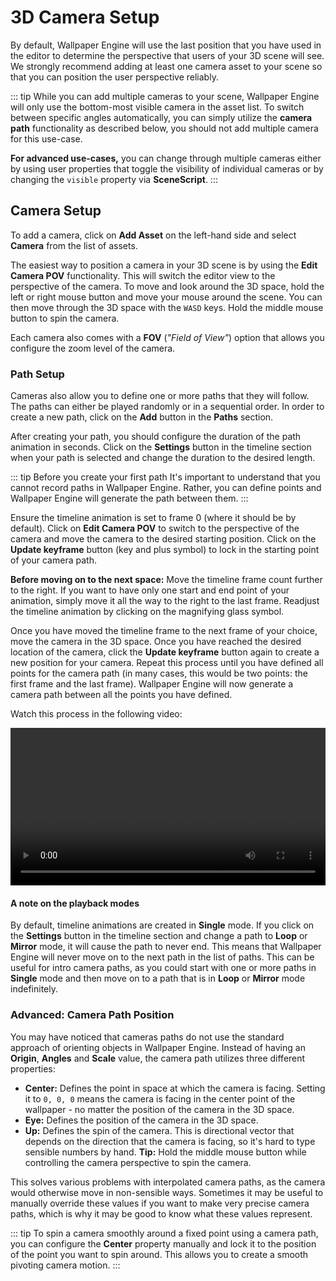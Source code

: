 # 3D Camera Setup

By default, Wallpaper Engine will use the last position that you have used in the editor to determine the perspective that users of your 3D scene will see. We strongly recommend adding at least one camera asset to your scene so that you can position the user perspective reliably.

::: tip
While you can add multiple cameras to your scene, Wallpaper Engine will only use the bottom-most visible camera in the asset list. To switch between specific angles automatically, you can simply utilize the **camera path** functionality as described below, you should not add multiple camera for this use-case.

**For advanced use-cases,** you can change through multiple cameras either by using user properties that toggle the visibility of individual cameras or by changing the `visible` property via **SceneScript**.
:::

## Camera Setup

To add a camera, click on **Add Asset** on the left-hand side and select **Camera** from the list of assets.

The easiest way to position a camera in your 3D scene is by using the **Edit Camera POV** functionality. This will switch the editor view to the perspective of the camera. To move and look around the 3D space, hold the left or right mouse button and move your mouse around the scene. You can then move through the 3D space with the `WASD` keys. Hold the middle mouse button to spin the camera.

Each camera also comes with a **FOV** (*"Field of View"*) option that allows you configure the zoom level of the camera.

### Path Setup

Cameras also allow you to define one or more paths that they will follow. The paths can either be played randomly or in a sequential order. In order to create a new path, click on the **Add** button in the **Paths** section.

After creating your path, you should configure the duration of the path animation in seconds. Click on the **Settings** button in the timeline section when your path is selected and change the duration to the desired length.

::: tip Before you create your first path
It's important to understand that you cannot record paths in Wallpaper Engine. Rather, you can define points and Wallpaper Engine will generate the path between them.
:::

Ensure the timeline animation is set to frame 0 (where it should be by default). Click on **Edit Camera POV** to switch to the perspective of the camera and move the camera to the desired starting position. Click on the **Update keyframe** button (key and plus symbol) to lock in the starting point of your camera path.

**Before moving on to the next space:** Move the timeline frame count further to the right. If you want to have only one start and end point of your animation, simply move it all the way to the right to the last frame. Readjust the timeline animation by clicking on the magnifying glass symbol.

Once you have moved the timeline frame to the next frame of your choice, move the camera in the 3D space. Once you have reached the desired location of the camera, click the **Update keyframe** button again to create a new position for your camera. Repeat this process until you have defined all points for the camera path (in many cases, this would be two points: the first frame and the last frame). Wallpaper Engine will now generate a camera path between all the points you have defined.

Watch this process in the following video:

<video width="100%" controls loop>
  <source src="/videos/camera_path.mp4" type="video/mp4">
  Your browser does not support the video tag.
</video>

#### A note on the playback modes

By default, timeline animations are created in **Single** mode. If you click on the **Settings** button in the timeline section and change a path to **Loop** or **Mirror** mode, it will cause the path to never end. This means that Wallpaper Engine will never move on to the next path in the list of paths. This can be useful for intro camera paths, as you could start with one or more paths in **Single** mode and then move on to a path that is in **Loop** or **Mirror** mode indefinitely.

### Advanced: Camera Path Position

You may have noticed that cameras paths do not use the standard approach of orienting objects in Wallpaper Engine. Instead of having an **Origin**, **Angles** and **Scale** value, the camera path utilizes three different properties:

* **Center:** Defines the point in space at which the camera is facing. Setting it to `0, 0, 0` means the camera is facing in the center point of the wallpaper - no matter the position of the camera in the 3D space.
* **Eye:** Defines the position of the camera in the 3D space.
* **Up:** Defines the spin of the camera. This is directional vector that depends on the direction that the camera is facing, so it's hard to type sensible numbers by hand. **Tip:** Hold the middle mouse button while controlling the camera perspective to spin the camera.

This solves various problems with interpolated camera paths, as the camera would otherwise move in non-sensible ways. Sometimes it may be useful to manually override these values if you want to make very precise camera paths, which is why it may be good to know what these values represent.

::: tip
To spin a camera smoothly around a fixed point using a camera path, you can configure the **Center** property manually and lock it to the position of the point you want to spin around. This allows you to create a smooth pivoting camera motion.
:::